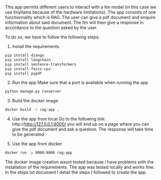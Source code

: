 This app permits different users to interact with a llm model (in this case we use tinyllama because of the hardware limitations).
The app consists of one functionnality which is RAG. The user can give a pdf document and enquire information about said document. The llm will then give a response in accordance to the question asked by the user.

To do so, we have to follow the following steps:
1. Install the requirements
```bash
pip install django
pip install langchain
pip install sentence-transformers
pip install faiss-cpu
pip install pypdf
```

2. Run the app
Make sure that a port is available when running the app
```bash
python manage.py runserver
```

3. Build the docker image
```bash
docker build -t rag-app .
```

4. Use the app from local
Go to the following link: http://http://127.0.0.1:8000/
you will end up on a page where you can give the pdf document and ask a question.
The response will take time to be generated

5. Use the app from docker
```bash
docker run -p 8000:8000 rag-app
```

The docker image creation wasnt tested because i have problems with the installation of the requirements. The app was tested locally and works fine.
In the steps.txt document I detail the steps I followed to create the app.

